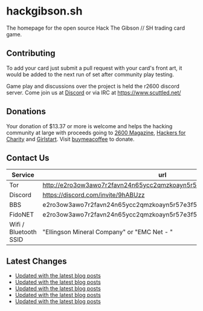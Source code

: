 # hackgibson.sh
The homepage for the open source Hack The Gibson // SH trading card game.


## Contributing

To add your card just submit a pull request with your card's front art, it would be added to the next run of set after community play testing.

Game play and discussions over the project is held the r2600 discord server. Come join us at [Discord](https://discord.com/invite/9hABUzz) or via IRC at https://www.scuttled.net/


## Donations

Your donation of $13.37 or more is welcome and helps the hacking community at large with proceeds going to [2600 Magazine](https://2600.com/), [Hackers for Charity](https://hackersforcharity.org) and [Girlstart](https://girlstart.org).  Visit [buymeacoffee](https://www.buymeacoffee.com/hackgibson.sh) to donate.


## Contact Us

Service | url
-|-
Tor | http://e2ro3ow3awo7r2favn24n65ycc2qmzkoayn5r57e3f56nvjwdcgg32ad.onion
Discord | https://discord.com/invite/9hABUzz
BBS | e2ro3ow3awo7r2favn24n65ycc2qmzkoayn5r57e3f56nvjwdcgg32ad.onion:23
FidoNET | e2ro3ow3awo7r2favn24n65ycc2qmzkoayn5r57e3f56nvjwdcgg32ad.onion:24554
Wifi / Bluetooth SSID | "Ellingson Mineral Company" or "EMC Net - <fidonet address>"

## Latest Changes
<!-- BLOG-POST-LIST:START -->
- [Updated with the latest blog posts](https://github.com/DFW2600/hackgibson.sh/commit/bae1b990f9e0f79a2b86dbd0557755b690b04282)
- [Updated with the latest blog posts](https://github.com/DFW2600/hackgibson.sh/commit/ddc97cd7ff415a06cc90ca37d6fc5bc689626865)
- [Updated with the latest blog posts](https://github.com/DFW2600/hackgibson.sh/commit/5464f3a453367593cf78400930bd6c8dbdddc11a)
- [Updated with the latest blog posts](https://github.com/DFW2600/hackgibson.sh/commit/f9db4048076c6de6656ef2d1cfb11bc5f5d90521)
- [Updated with the latest blog posts](https://github.com/DFW2600/hackgibson.sh/commit/add0eacc9b93b3d34e3b47a21793403cddc2765b)
<!-- BLOG-POST-LIST:END -->
